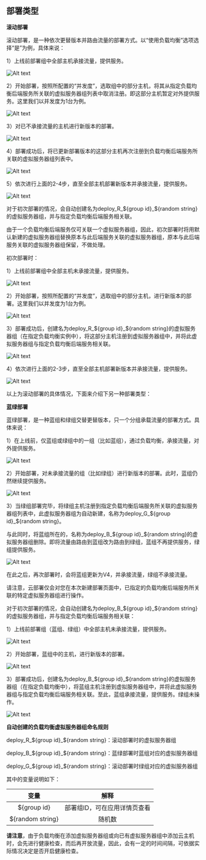 ## 部署类型

**滚动部署**

滚动部署，是一种依次更替版本并路由流量的部署方式。以“使用负载均衡”选项选择“是”为例，具体来说：

1）上线前部署组中全部主机承接流量，提供服务。

![Alt text](https://github.com/jdcloudcom/cn/blob/codedeploy/image/CodeDeploy/rollingdeploy1.png)

2）开始部署，按照所配置的“并发度”，选取组中的部分主机，将其从指定负载均衡后端服务所关联的虚拟服务器组列表中取消注册。即这部分主机暂定对外提供服务。这里我们以并发度为1台为例。

![Alt text](https://github.com/jdcloudcom/cn/blob/codedeploy/image/CodeDeploy/rollingdeploy2.png)

3）对已不承接流量的主机进行新版本的部署。

![Alt text](https://github.com/jdcloudcom/cn/blob/codedeploy/image/CodeDeploy/rollingdeploy3.png)

4）部署成功后，将已更新部署版本的这部分主机再次注册到负载均衡后端服务所关联的虚拟服务器组列表中。

![Alt text](https://github.com/jdcloudcom/cn/blob/codedeploy/image/CodeDeploy/rollingdeploy4.png)

5）依次进行上面的2-4步，直至全部主机部署新版本并承接流量，提供服务。

![Alt text](https://github.com/jdcloudcom/cn/blob/codedeploy/image/CodeDeploy/rollingdeploy5.png)


对于初次部署的情况，会自动创建名为deploy_R_${group id}_${random string}的虚拟服务器组，并与指定负载均衡后端服务相关联。

由于一个负载均衡后端服务仅可关联一个虚拟服务器组，因此，初次部署时将用默认新建的虚拟服务器组替换原本与此后端服务关联的虚拟服务器组，原本与此后端服务关联的虚拟服务器组保留，不做处理。

初次部署时：

1）上线前部署组中全部主机未承接流量，提供服务。

![Alt text](https://github.com/jdcloudcom/cn/blob/codedeploy/image/CodeDeploy/rollingdeploy6.png)

2）开始部署，按照所配置的“并发度”，选取组中的部分主机，进行新版本的部署。这里我们以并发度为1台为例。

![Alt text](https://github.com/jdcloudcom/cn/blob/codedeploy/image/CodeDeploy/rollingdeploy7.png)

3）部署成功后，创建名为deploy_R_${group id}_${random string}的虚拟服务器组（在指定负载均衡实例中），将这部分主机注册到虚拟服务器组中，并将此虚拟服务器组与指定负载均衡后端服务相关联。

![Alt text](https://github.com/jdcloudcom/cn/blob/codedeploy/image/CodeDeploy/rollingdeploy8.png)

4）依次进行上面的2-3步，直至全部主机部署新版本并承接流量，提供服务。

![Alt text](https://github.com/jdcloudcom/cn/blob/codedeploy/image/CodeDeploy/rollingdeploy9.png)

以上为滚动部署的具体情况，下面来介绍下另一种部署类型：

**蓝绿部署**

蓝绿部署，是一种蓝组和绿组交替更替版本，只一个分组承载流量的部署方式。具体来说：

1）在上线前，仅蓝组或绿组中的一组（比如蓝组），通过负载均衡，承接流量，对外提供服务。

![Alt text](https://github.com/jdcloudcom/cn/blob/codedeploy/image/CodeDeploy/bluegreendeploy1.png)

2）开始部署，对未承接流量的组（比如绿组）进行新版本的部署。此时，蓝组仍然继续提供服务。

![Alt text](https://github.com/jdcloudcom/cn/blob/codedeploy/image/CodeDeploy/bluegreendeploy2.png)

3）当绿组部署完毕，将绿组主机注册到指定负载均衡后端服务所关联的虚拟服务器组列表中，此虚拟服务器组为自动新建，名称为deploy_G_${group id}_${random string}。

与此同时，将蓝组所在的，名称为deploy_B_${group id}_${random string}的虚拟服务器组删除。即将流量由路由到蓝组改为路由到绿组，蓝组不再提供服务，绿组提供服务。

![Alt text](https://github.com/jdcloudcom/cn/blob/codedeploy/image/CodeDeploy/bluegreendeploy3.png)

在此之后，再次部署时，会将蓝组更新为V4，并承接流量，绿组不承接流量。

请注意，云部署仅会对您在本次新建部署页面中，已指定的负载均衡后端服务所关联的特定虚拟服务器组进行操作。

对于初次部署的情况，会自动创建名为deploy_B_${group id}_${random string}的虚拟服务器组，并与指定负载均衡后端服务相关联：

1）上线前部署组（蓝组、绿组）中全部主机未承接流量，提供服务。

![Alt text](https://github.com/jdcloudcom/cn/blob/codedeploy/image/CodeDeploy/bluegreendeploy4.png)

2）开始部署，蓝组中的主机，进行新版本的部署。

![Alt text](https://github.com/jdcloudcom/cn/blob/codedeploy/image/CodeDeploy/bluegreendeploy5.png)

3）部署成功后，创建名为deploy_B_${group id}_${random string}的虚拟服务器组（在指定负载均衡中），将蓝组主机注册到虚拟服务器组中，并将此虚拟服务器组与指定负载均衡后端服务相关联。至此，蓝组承接流量，提供服务。绿组未操作。

![Alt text](https://github.com/jdcloudcom/cn/blob/codedeploy/image/CodeDeploy/bluegreendeploy6.png)


**自动创建的负载均衡虚拟服务器组命名规则**

deploy_R_${group id}_${random string}：滚动部署时的虚拟服务器组

deploy_B_${group id}_${random string}：蓝绿部署时蓝组对应的虚拟服务器组

deploy_G_${group id}_${random string}：滚动部署时绿组对应的虚拟服务器组

其中的变量说明如下：

| 变量      |    解释 |
| :--------: | :--------:|
| ${group id}  | 部署组ID，可在应用详情页查看 |
| ${random string}  | 随机数 |

**请注意**，由于负载均衡在添加虚拟服务器组或向已有虚拟服务器组中添加云主机时，会先进行健康检查，而后再开放流量，因此，会有一定的时间间隔，可依据实际情况决定是否开启健康检查。
